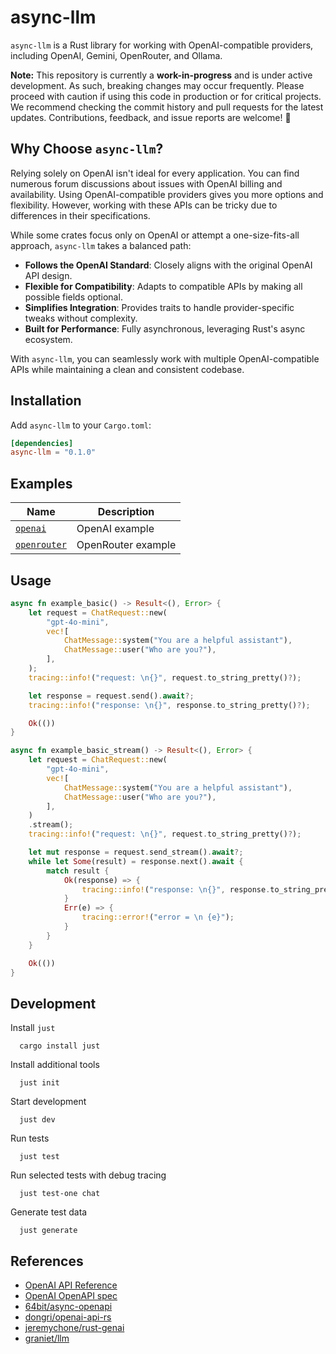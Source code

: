 # async-llm

`async-llm` is a Rust library for working with OpenAI-compatible providers, including OpenAI, Gemini, OpenRouter, and Ollama.

**Note:** This repository is currently a **work-in-progress** and is under active development. As such, breaking changes may occur frequently. Please proceed with caution if using this code in production or for critical projects. We recommend checking the commit history and pull requests for the latest updates. Contributions, feedback, and issue reports are welcome! 🚧

## Why Choose `async-llm`?

Relying solely on OpenAI isn't ideal for every application. You can find numerous forum discussions about issues with OpenAI billing and availability. Using OpenAI-compatible providers gives you more options and flexibility. However, working with these APIs can be tricky due to differences in their specifications.

While some crates focus only on OpenAI or attempt a one-size-fits-all approach, `async-llm` takes a balanced path:
- **Follows the OpenAI Standard**: Closely aligns with the original OpenAI API design.
- **Flexible for Compatibility**: Adapts to compatible APIs by making all possible fields optional.
- **Simplifies Integration**: Provides traits to handle provider-specific tweaks without complexity.
- **Built for Performance**: Fully asynchronous, leveraging Rust's async ecosystem.

With `async-llm`, you can seamlessly work with multiple OpenAI-compatible APIs while maintaining a clean and consistent codebase.

## Installation

Add `async-llm` to your `Cargo.toml`:

```toml
[dependencies]
async-llm = "0.1.0"
```

## Examples

| Name | Description |
|------|-------------|
| [`openai`](examples/openai.rs) | OpenAI example |
| [`openrouter`](examples/openrouter.rs) | OpenRouter example |

## Usage

```rust
async fn example_basic() -> Result<(), Error> {
    let request = ChatRequest::new(
        "gpt-4o-mini",
        vec![
            ChatMessage::system("You are a helpful assistant"),
            ChatMessage::user("Who are you?"),
        ],
    );
    tracing::info!("request: \n{}", request.to_string_pretty()?);

    let response = request.send().await?;
    tracing::info!("response: \n{}", response.to_string_pretty()?);

    Ok(())
}

async fn example_basic_stream() -> Result<(), Error> {
    let request = ChatRequest::new(
        "gpt-4o-mini",
        vec![
            ChatMessage::system("You are a helpful assistant"),
            ChatMessage::user("Who are you?"),
        ],
    )
    .stream();
    tracing::info!("request: \n{}", request.to_string_pretty()?);

    let mut response = request.send_stream().await?;
    while let Some(result) = response.next().await {
        match result {
            Ok(response) => {
                tracing::info!("response: \n{}", response.to_string_pretty()?);
            }
            Err(e) => {
                tracing::error!("error = \n {e}");
            }
        }
    }

    Ok(())
}
```

## Development

Install `just`
```
  cargo install just
```

Install additional tools
```
  just init
```

Start development
```
  just dev
```

Run tests

```
  just test
```

Run selected tests with debug tracing

```
  just test-one chat
```

Generate test data

```
  just generate
```

## References
+ [OpenAI API Reference](https://platform.openai.com/docs/api-reference)
+ [OpenAI OpenAPI spec](https://github.com/openai/openai-openapi/)
+ [64bit/async-openapi](https://github.com/64bit/async-openai/)
+ [dongri/openai-api-rs](https://github.com/dongri/openai-api-rs)
+ [jeremychone/rust-genai](https://github.com/jeremychone/rust-genai)
+ [graniet/llm](https://github.com/graniet/llm)
